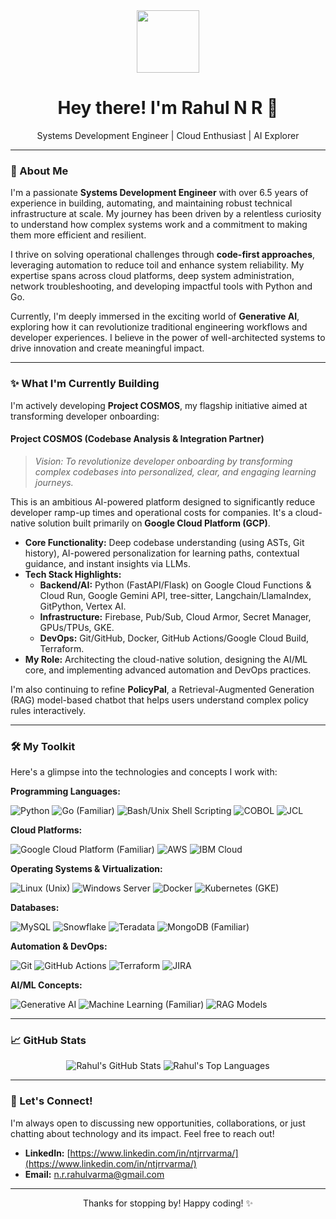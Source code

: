 <div align="center">
  <img src="https://raw.githubusercontent.com/MicaiahWaller/micaiahwaller/main/assets/developer.gif" width="100" />
  <h1>Hey there! I'm Rahul N R 👋</h1>
  <p>Systems Development Engineer | Cloud Enthusiast | AI Explorer</p>
</div>

---

### 🚀 About Me

I'm a passionate **Systems Development Engineer** with over 6.5 years of experience in building, automating, and maintaining robust technical infrastructure at scale. My journey has been driven by a relentless curiosity to understand how complex systems work and a commitment to making them more efficient and resilient.

I thrive on solving operational challenges through **code-first approaches**, leveraging automation to reduce toil and enhance system reliability. My expertise spans across cloud platforms, deep system administration, network troubleshooting, and developing impactful tools with Python and Go.

Currently, I'm deeply immersed in the exciting world of **Generative AI**, exploring how it can revolutionize traditional engineering workflows and developer experiences. I believe in the power of well-architected systems to drive innovation and create meaningful impact.

---

### ✨ What I'm Currently Building

I'm actively developing **Project COSMOS**, my flagship initiative aimed at transforming developer onboarding:

#### Project COSMOS (Codebase Analysis & Integration Partner)
> *Vision: To revolutionize developer onboarding by transforming complex codebases into personalized, clear, and engaging learning journeys.*

This is an ambitious AI-powered platform designed to significantly reduce developer ramp-up times and operational costs for companies. It's a cloud-native solution built primarily on **Google Cloud Platform (GCP)**.

* **Core Functionality:** Deep codebase understanding (using ASTs, Git history), AI-powered personalization for learning paths, contextual guidance, and instant insights via LLMs.
* **Tech Stack Highlights:**
    * **Backend/AI:** Python (FastAPI/Flask) on Google Cloud Functions & Cloud Run, Google Gemini API, tree-sitter, Langchain/LlamaIndex, GitPython, Vertex AI.
    * **Infrastructure:** Firebase, Pub/Sub, Cloud Armor, Secret Manager, GPUs/TPUs, GKE.
    * **DevOps:** Git/GitHub, Docker, GitHub Actions/Google Cloud Build, Terraform.
* **My Role:** Architecting the cloud-native solution, designing the AI/ML core, and implementing advanced automation and DevOps practices.

I'm also continuing to refine **PolicyPal**, a Retrieval-Augmented Generation (RAG) model-based chatbot that helps users understand complex policy rules interactively.

---

### 🛠️ My Toolkit

Here's a glimpse into the technologies and concepts I work with:

**Programming Languages:**
<p>
  <img src="https://img.shields.io/badge/Python-3776AB?style=for-the-badge&logo=python&logoColor=white" alt="Python" />
  <img src="https://img.shields.io/badge/Go-00ADD8?style=for-the-badge&logo=go&logoColor=white" alt="Go (Familiar)" />
  <img src="https://img.shields.io/badge/Shell_Script-121011?style=for-the-badge&logo=gnu-bash&logoColor=white" alt="Bash/Unix Shell Scripting" />
  <img src="https://img.shields.io/badge/COBOL-5C2D91?style=for-the-badge&logo=ibm&logoColor=white" alt="COBOL" />
  <img src="https://img.shields.io/badge/JCL-000000?style=for-the-badge&logo=ibm&logoColor=white" alt="JCL" />
</p>

**Cloud Platforms:**
<p>
  <img src="https://img.shields.io/badge/Google_Cloud-4285F4?style=for-the-badge&logo=google-cloud&logoColor=white" alt="Google Cloud Platform (Familiar)" />
  <img src="https://img.shields.io/badge/Amazon_AWS-232F3E?style=for-the-badge&logo=amazon-aws&logoColor=white" alt="AWS" />
  <img src="https://img.shields.io/badge/IBM_Cloud-1062FE?style=for-the-badge&logo=ibm&logoColor=white" alt="IBM Cloud" />
</p>

**Operating Systems & Virtualization:**
<p>
  <img src="https://img.shields.io/badge/Linux-FCC624?style=for-the-badge&logo=linux&logoColor=black" alt="Linux (Unix)" />
  <img src="https://img.shields.io/badge/Windows_Server-0078D4?style=for-the-badge&logo=windows&logoColor=white" alt="Windows Server" />
  <img src="https://img.shields.io/badge/Docker-2496ED?style=for-the-badge&logo=docker&logoColor=white" alt="Docker" />
  <img src="https://img.shields.io/badge/Kubernetes-326CE5?style=for-the-badge&logo=kubernetes&logoColor=white" alt="Kubernetes (GKE)" />
</p>

**Databases:**
<p>
  <img src="https://img.shields.io/badge/MySQL-4479A1?style=for-the-badge&logo=mysql&logoColor=white" alt="MySQL" />
  <img src="https://img.shields.io/badge/Snowflake-28B5E5?style=for-the-badge&logo=snowflake&logoColor=white" alt="Snowflake" />
  <img src="https://img.shields.io/badge/Teradata-000000?style=for-the-badge&logo=teradata&logoColor=white" alt="Teradata" />
  <img src="https://img.shields.io/badge/MongoDB-47A248?style=for-the-badge&logo=mongodb&logoColor=white" alt="MongoDB (Familiar)" />
</p>

**Automation & DevOps:**
<p>
  <img src="https://img.shields.io/badge/Git-F05032?style=for-the-badge&logo=git&logoColor=white" alt="Git" />
  <img src="https://img.shields.io/badge/GitHub_Actions-2088FF?style=for-the-badge&logo=github-actions&logoColor=white" alt="GitHub Actions" />
  <img src="https://img.shields.io/badge/Terraform-7B42BC?style=for-the-badge&logo=terraform&logoColor=white" alt="Terraform" />
  <img src="https://img.shields.io/badge/Jira-0052CC?style=for-the-badge&logo=jira&logoColor=white" alt="JIRA" />
</p>

**AI/ML Concepts:**
<p>
  <img src="https://img.shields.io/badge/Generative_AI-FF6F00?style=for-the-badge&logo=openai&logoColor=white" alt="Generative AI" />
  <img src="https://img.shields.io/badge/Machine_Learning-FF6F00?style=for-the-badge&logo=tensorflow&logoColor=white" alt="Machine Learning (Familiar)" />
  <img src="https://img.shields.io/badge/RAG_Models-4285F4?style=for-the-badge&logo=google&logoColor=white" alt="RAG Models" />
</p>

---

### 📈 GitHub Stats

<div align="center">
  <img src="https://github-readme-stats.vercel.app/api?username=ntjrrvarma&show_icons=true&theme=nord&hide_border=true&count_private=true" alt="Rahul's GitHub Stats" />
  <img src="https://github-readme-stats.vercel.app/api/top-langs/?username=ntjrrvarma&layout=compact&theme=nord&hide_border=true" alt="Rahul's Top Languages" />
</div>

---

### 🤝 Let's Connect!

I'm always open to discussing new opportunities, collaborations, or just chatting about technology and its impact. Feel free to reach out!

* **LinkedIn:** [https://www.linkedin.com/in/ntjrrvarma/](https://www.linkedin.com/in/ntjrrvarma/)
* **Email:** n.r.rahulvarma@gmail.com

---

<div align="center">
  <p>Thanks for stopping by! Happy coding! ✨</p>
</div>
